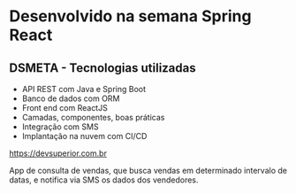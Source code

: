 
# Desenvolvido na semana Spring React
## DSMETA - Tecnologias utilizadas
* API REST com Java e Spring Boot
* Banco de dados com ORM
* Front end com ReactJS
* Camadas, componentes, boas práticas
* Integração com SMS
* Implantação na nuvem com CI/CD

https://devsuperior.com.br 

App de consulta de vendas, que busca vendas em determinado intervalo de datas, e notifica via SMS os dados dos vendedores.